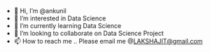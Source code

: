 - 👋 Hi, I’m @ankunil
- 👀 I’m interested in Data Science
- 🌱 I’m currently learning Data Science
- 💞️ I’m looking to collaborate on Data Science Project
- 📫 How to reach me .. Please email me @LAKSHAJIT@gmail.com

<!---
ankunil/ankunil is a ✨ special ✨ repository because its `README.md` (this file) appears on your GitHub profile.
You can click the Preview link to take a look at your changes.
--->
